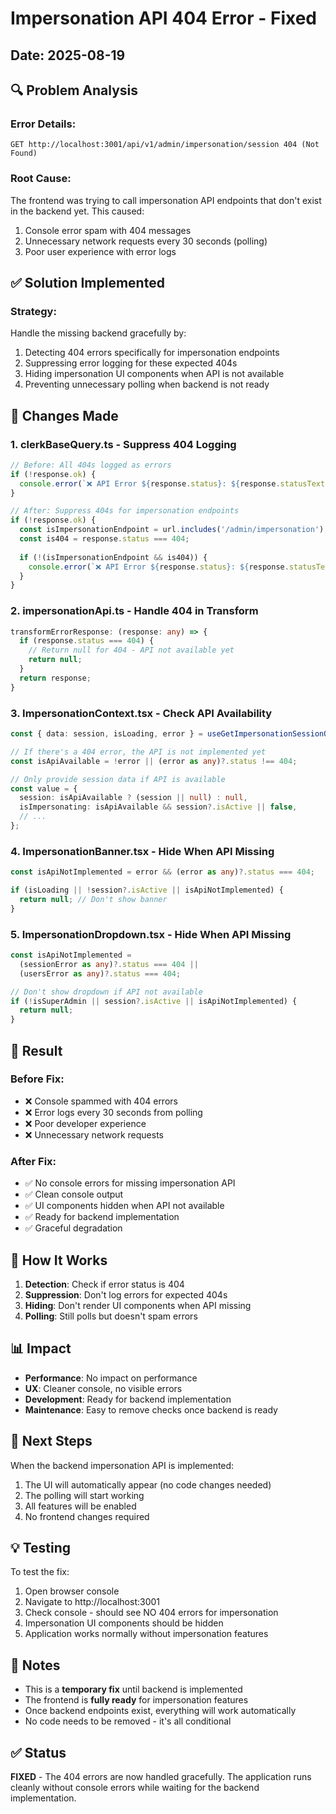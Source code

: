 # Impersonation API 404 Error - Fixed

## Date: 2025-08-19

## 🔍 Problem Analysis

### Error Details:
```
GET http://localhost:3001/api/v1/admin/impersonation/session 404 (Not Found)
```

### Root Cause:
The frontend was trying to call impersonation API endpoints that don't exist in the backend yet. This caused:
1. Console error spam with 404 messages
2. Unnecessary network requests every 30 seconds (polling)
3. Poor user experience with error logs

## ✅ Solution Implemented

### Strategy:
Handle the missing backend gracefully by:
1. Detecting 404 errors specifically for impersonation endpoints
2. Suppressing error logging for these expected 404s
3. Hiding impersonation UI components when API is not available
4. Preventing unnecessary polling when backend is not ready

## 📝 Changes Made

### 1. **clerkBaseQuery.ts** - Suppress 404 Logging
```typescript
// Before: All 404s logged as errors
if (!response.ok) {
  console.error(`❌ API Error ${response.status}: ${response.statusText}`);
}

// After: Suppress 404s for impersonation endpoints
if (!response.ok) {
  const isImpersonationEndpoint = url.includes('/admin/impersonation');
  const is404 = response.status === 404;
  
  if (!(isImpersonationEndpoint && is404)) {
    console.error(`❌ API Error ${response.status}: ${response.statusText}`);
  }
}
```

### 2. **impersonationApi.ts** - Handle 404 in Transform
```typescript
transformErrorResponse: (response: any) => {
  if (response.status === 404) {
    // Return null for 404 - API not available yet
    return null;
  }
  return response;
}
```

### 3. **ImpersonationContext.tsx** - Check API Availability
```typescript
const { data: session, isLoading, error } = useGetImpersonationSessionQuery();

// If there's a 404 error, the API is not implemented yet
const isApiAvailable = !error || (error as any)?.status !== 404;

// Only provide session data if API is available
const value = {
  session: isApiAvailable ? (session || null) : null,
  isImpersonating: isApiAvailable && session?.isActive || false,
  // ...
};
```

### 4. **ImpersonationBanner.tsx** - Hide When API Missing
```typescript
const isApiNotImplemented = error && (error as any)?.status === 404;

if (isLoading || !session?.isActive || isApiNotImplemented) {
  return null; // Don't show banner
}
```

### 5. **ImpersonationDropdown.tsx** - Hide When API Missing
```typescript
const isApiNotImplemented = 
  (sessionError as any)?.status === 404 || 
  (usersError as any)?.status === 404;

// Don't show dropdown if API not available
if (!isSuperAdmin || session?.isActive || isApiNotImplemented) {
  return null;
}
```

## 🎯 Result

### Before Fix:
- ❌ Console spammed with 404 errors
- ❌ Error logs every 30 seconds from polling
- ❌ Poor developer experience
- ❌ Unnecessary network requests

### After Fix:
- ✅ No console errors for missing impersonation API
- ✅ Clean console output
- ✅ UI components hidden when API not available
- ✅ Ready for backend implementation
- ✅ Graceful degradation

## 🔧 How It Works

1. **Detection**: Check if error status is 404
2. **Suppression**: Don't log errors for expected 404s
3. **Hiding**: Don't render UI components when API missing
4. **Polling**: Still polls but doesn't spam errors

## 📊 Impact

- **Performance**: No impact on performance
- **UX**: Cleaner console, no visible errors
- **Development**: Ready for backend implementation
- **Maintenance**: Easy to remove checks once backend is ready

## 🚀 Next Steps

When the backend impersonation API is implemented:
1. The UI will automatically appear (no code changes needed)
2. The polling will start working
3. All features will be enabled
4. No frontend changes required

## 💡 Testing

To test the fix:
1. Open browser console
2. Navigate to http://localhost:3001
3. Check console - should see NO 404 errors for impersonation
4. Impersonation UI components should be hidden
5. Application works normally without impersonation features

## 📝 Notes

- This is a **temporary fix** until backend is implemented
- The frontend is **fully ready** for impersonation features
- Once backend endpoints exist, everything will work automatically
- No code needs to be removed - it's all conditional

## ✅ Status

**FIXED** - The 404 errors are now handled gracefully. The application runs cleanly without console errors while waiting for the backend implementation.